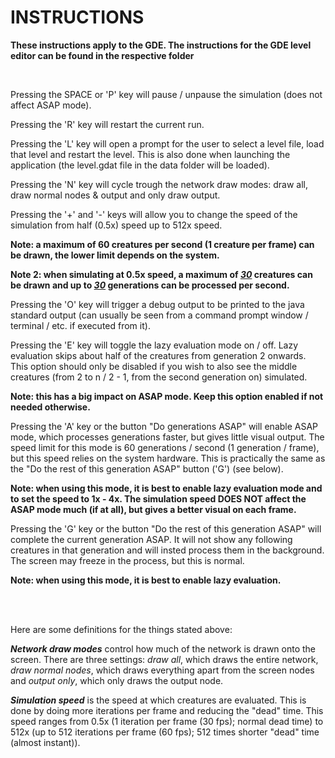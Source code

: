 # INSTRUCTIONS

<b>These instructions apply to the GDE. The instructions for the GDE level editor can be found in the respective folder</b>

<br>
<p>Pressing the SPACE or 'P' key will pause / unpause the simulation (does not affect ASAP mode).</p>

<p>Pressing the 'R' key will restart the current run.</p>

<p>Pressing the 'L' key will open a prompt for the user to select a level file, load that level and restart the level. This is also done when launching the application (the level.gdat file in the data folder will be loaded).</p>

<p>Pressing the 'N' key will cycle trough the network draw modes: draw all, draw normal nodes & output and only draw output.</p>

<p>Pressing the '+' and '-' keys will allow you to change the speed of the simulation from half (0.5x) speed up to 512x speed.

<b>Note: a maximum of 60 creatures per second (1 creature per frame) can be drawn, the lower limit depends on the system.</b>

<b>Note 2: when simulating at 0.5x speed, a maximum of <u><i>30</i></u> creatures can be drawn and up to <u><i>30</i></u> generations can be processed per second.</b></p>

<p>Pressing the 'O' key will trigger a debug output to be printed to the java standard output (can usually be seen from a command prompt window / terminal / etc. if executed from it).</p>

<p>Pressing the 'E' key will toggle the lazy evaluation mode on / off. Lazy evaluation skips about half of the creatures from generation 2 onwards. This option should only be disabled if you wish to also see the middle creatures (from 2 to n / 2 - 1, from the second generation on) simulated.

<b>Note: this has a big impact on ASAP mode. Keep this option enabled if not needed otherwise.</b></p>

<p>Pressing the 'A' key or the button "Do generations ASAP" will enable ASAP mode, which processes generations faster, but gives little visual output. The speed limit for this mode is 60 generations / second (1 generation / frame), but this speed relies on the system hardware. This is practically the same as the "Do the rest of this generation ASAP" button ('G') (see below).

<b>Note: when using this mode, it is best to enable lazy evaluation mode and to set the speed to 1x - 4x. The simulation speed DOES NOT affect the ASAP mode much (if at all), but gives a better visual on each frame.</b></p>

<p>Pressing the 'G' key or the button "Do the rest of this generation ASAP" will complete the current generation ASAP. It will not show any following creatures in that generation and will insted process them in the background. The screen may freeze in the process, but this is normal.

<b>Note: when using this mode, it is best to enable lazy evaluation.</b></p>

<br></br>
<p>Here are some definitions for the things stated above:</p>

<p><b><i>Network draw modes</i></b> control how much of the network is drawn onto the screen. There are three settings: <i>draw all</i>, which draws the entire network, <i>draw normal nodes</i>, which draws everything apart from the screen nodes and <i>output only</i>, which only draws the output node.</p>

<p><b><i>Simulation speed</i></b> is the speed at which creatures are evaluated. This is done by doing more iterations per frame and reducing the "dead" time. This speed ranges from 0.5x (1 iteration per frame (30 fps); normal dead time) to 512x (up to 512 iterations per frame (60 fps); 512 times shorter "dead" time (almost instant)).</p>
